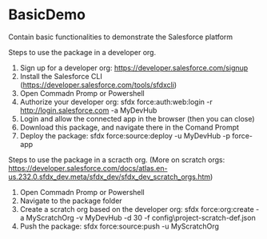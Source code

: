 # BasicDemo
Contain basic functionalities to demonstrate the Salesforce platform

Steps to use the package in a developer org.
1. Sign up for a developer org: https://developer.salesforce.com/signup
2. Install the Salesforce CLI (https://developer.salesforce.com/tools/sfdxcli)
3. Open Commadn Promp or Powershell
4. Authorize your developer org: sfdx force:auth:web:login -r http://login.salesforce.com -a MyDevHub
5. Login and allow the connected app in the browser (then you can close)
6. Download this package, and navigate there in the Comand Prompt
7. Deploy the package: sfdx force:source:deploy -u MyDevHub -p force-app

Steps to use the package in a scracth org. (More on scratch orgs: https://developer.salesforce.com/docs/atlas.en-us.232.0.sfdx_dev.meta/sfdx_dev/sfdx_dev_scratch_orgs.htm)
1. Open Commadn Promp or Powershell
2. Navigate to the package folder
3. Create a scratch org based on the developer org: sfdx force:org:create -a MyScratchOrg -v MyDevHub -d 30 -f config\project-scratch-def.json
4. Push the package: sfdx force:source:push -u MyScratchOrg
